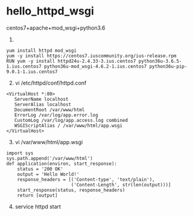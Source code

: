 # hello_httpd_wsgi

centos7+apache+mod_wsgi+python3.6

1. 
```
yum install httpd mod_wsgi
yum -y install https://centos7.iuscommunity.org/ius-release.rpm
RUN yum -y install httpd24u-2.4.33-3.ius.centos7 python36u-3.6.5-1.ius.centos7 python36u-mod_wsgi-4.6.2-1.ius.centos7 python36u-pip-9.0.1-1.ius.centos7
```

2. vi /etc/httpd/conf/httpd.conf
```
<VirtualHost *:80>
   ServerName localhost
   ServerAlias localhost
   DocumentRoot /var/www/html
   ErrorLog /var/log/app.error.log
   CustomLog /var/log/app.access.log combined
   WSGIScriptAlias / /var/www/html/app.wsgi
</VirtualHost>
```

3. vi /var/www/html/app.wsgi
```
import sys
sys.path.append('/var/www/html')
def application(environ, start_response):
    status = '200 OK'
    output = 'Hello World!'
    response_headers = [('Content-type', 'text/plain'),
                        ('Content-Length', str(len(output)))]
    start_response(status, response_headers)
    return [output]
```

4. service httpd start
